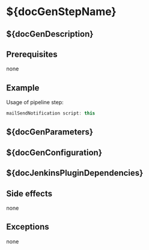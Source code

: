 # ${docGenStepName}

## ${docGenDescription}

## Prerequisites

none

## Example

Usage of pipeline step:

```groovy
mailSendNotification script: this
```

## ${docGenParameters}

## ${docGenConfiguration}

## ${docJenkinsPluginDependencies}

## Side effects

none

## Exceptions

none

